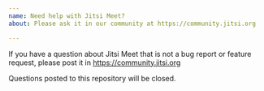 ```yaml
---
name: Need help with Jitsi Meet?
about: Please ask it in our community at https://community.jitsi.org

---
```


If you have a question about Jitsi Meet that is not a bug report or feature
request, please post it in https://community.jitsi.org

Questions posted to this repository will be closed.

